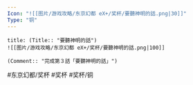 ```yaml
---
Icon: "![[图片/游戏攻略/东京幻都 eX+/奖杯/要聽神明的話.png|30]]"
Type: "铜"
---
```

```ad-common-bronze-trophy
title: (Title:: "要聽神明的話")
![[图片/游戏攻略/东京幻都 eX+/奖杯/要聽神明的話.png|100]]

(Comment:: "完成第３話「要聽神明的話」")
```

#东京幻都/奖杯 #奖杯 #奖杯/铜
